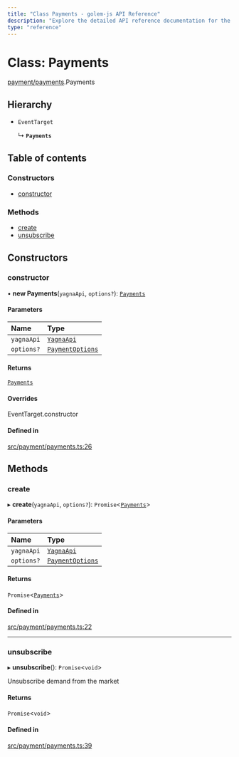 ```yaml
---
title: "Class Payments - golem-js API Reference"
description: "Explore the detailed API reference documentation for the Class Payments within the golem-js SDK for the Golem Network."
type: "reference"
---
```

# Class: Payments

[payment/payments](../modules/payment_payments).Payments

## Hierarchy

- `EventTarget`

  ↳ **`Payments`**

## Table of contents

### Constructors

- [constructor](payment_payments.Payments#constructor)

### Methods

- [create](payment_payments.Payments#create)
- [unsubscribe](payment_payments.Payments#unsubscribe)

## Constructors

### constructor

• **new Payments**(`yagnaApi`, `options?`): [`Payments`](payment_payments.Payments)

#### Parameters

| Name | Type |
| :------ | :------ |
| `yagnaApi` | [`YagnaApi`](../modules/utils_yagna_yagna#yagnaapi) |
| `options?` | [`PaymentOptions`](../interfaces/payment_payments.PaymentOptions) |

#### Returns

[`Payments`](payment_payments.Payments)

#### Overrides

EventTarget.constructor

#### Defined in

[src/payment/payments.ts:26](https://github.com/golemfactory/golem-js/blob/2240307/src/payment/payments.ts#L26)

## Methods

### create

▸ **create**(`yagnaApi`, `options?`): `Promise`\<[`Payments`](payment_payments.Payments)\>

#### Parameters

| Name | Type |
| :------ | :------ |
| `yagnaApi` | [`YagnaApi`](../modules/utils_yagna_yagna#yagnaapi) |
| `options?` | [`PaymentOptions`](../interfaces/payment_payments.PaymentOptions) |

#### Returns

`Promise`\<[`Payments`](payment_payments.Payments)\>

#### Defined in

[src/payment/payments.ts:22](https://github.com/golemfactory/golem-js/blob/2240307/src/payment/payments.ts#L22)

___

### unsubscribe

▸ **unsubscribe**(): `Promise`\<`void`\>

Unsubscribe demand from the market

#### Returns

`Promise`\<`void`\>

#### Defined in

[src/payment/payments.ts:39](https://github.com/golemfactory/golem-js/blob/2240307/src/payment/payments.ts#L39)
